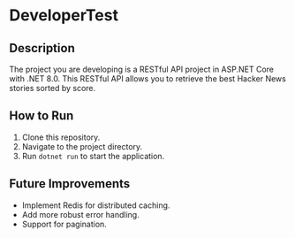 # DeveloperTest
## Description
The project you are developing is a RESTful API project in ASP.NET Core with .NET 8.0.
This RESTful API allows you to retrieve the best Hacker News stories sorted by score.

## How to Run
1. Clone this repository.
2. Navigate to the project directory.
3. Run `dotnet run` to start the application.

## Future Improvements
- Implement Redis for distributed caching.
- Add more robust error handling.
- Support for pagination.
